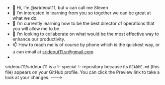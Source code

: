 - 👋 Hi, I’m @srideout11, but u can call me Steven
- 👀 I’m interested in learning from you so together we can be great at what we do.
- 🌱 I’m currently learning how to be the best director of operations that you will allow me to be.
- 💞️ I’m looking to collaborate on what would be the most effective way to enhance our productivity.
- 📫 How to reach me is of course by phone which is the quickest way, or u can email at srideout11.sr@gmail.com
- 
srideout11/srideout11 is a ✨ special ✨ repository because its `README.md` (this file) appears on your GitHub profile.
You can click the Preview link to take a look at your changes.
--->
